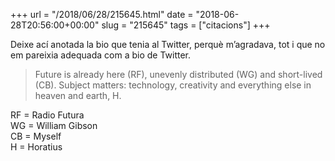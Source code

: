+++
url = "/2018/06/28/215645.html"
date = "2018-06-28T20:56:00+00:00"
slug = "215645"
tags = ["citacions"]
+++

Deixe ací anotada la bio que tenia al Twitter, perquè m’agradava, tot i que no em pareixia adequada com a bio de Twitter.

> Future is already here (RF), unevenly distributed (WG) and short-lived (CB). Subject matters: technology, creativity and everything else in heaven and earth, H.

RF = Radio Futura  
WG = William Gibson  
CB = Myself  
H = Horatius